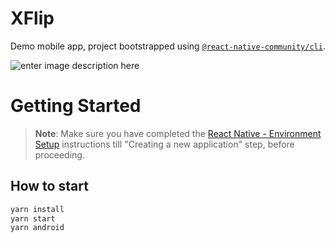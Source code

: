 # XFlip
Demo mobile app, project bootstrapped using [`@react-native-community/cli`](https://github.com/react-native-community/cli).

![enter image description here](https://rawcdn.githack.com/itokun99/xflip/581a619ec16641289c861e3d7e2e151235b9d34a/ss.png)

# Getting Started

>**Note**: Make sure you have completed the [React Native - Environment Setup](https://reactnative.dev/docs/environment-setup) instructions till "Creating a new application" step, before proceeding.
>

## How to start
```bash
yarn install
yarn start
yarn android
```
